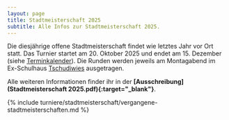 ```yaml
---
layout: page
title: Stadtmeisterschaft 2025
subtitle: Alle Infos zur Stadtmeisterschaft 2025.
---
```


Die diesjährige offene Stadtmeisterschaft findet wie letztes Jahr vor Ort statt. Das Turnier startet am 20. Oktober 2025
und endet am 15. Dezember (siehe [Terminkalender](/terminkalender)). Die Runden werden jeweils am Montagabend im
Ex-Schulhaus [Tschudiwies](/info) ausgetragen.

Alle weiteren Informationen finder ihr in der **[Ausschreibung](Stadtmeisterschaft 2025.pdf){:target="\_blank"}**.

{% include turniere/stadtmeisterschaft/vergangene-stadtmeisterschaften.md %}
